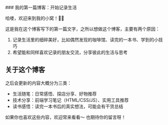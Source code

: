<p class="font-A">### 我的第一篇博客：开始记录生活

哈喽，欢迎来到我的小窝！👋🤣

这是我在这个博客写下的第一篇文字，之所以想做这个博客，主要有两个原因：
1. 记录生活里的细碎美好，比如偶然发现的咖啡馆、读完的一本书、学到的小技巧
2. 希望能和同样喜欢记录的朋友交流，分享彼此的生活与思考

## 关于这个博客
之后会更新的内容大概分为三类：
- 生活随笔：日常感悟、探店分享、好物推荐
- 技术分享：前端学习笔记（HTML/CSS/JS）、实用工具推荐
- 读书感悟：读完一本书后的真实想法，可能会有干货总结

如果你也喜欢这些内容，欢迎常来看看～ 也期待你的留言呀！
</p>
